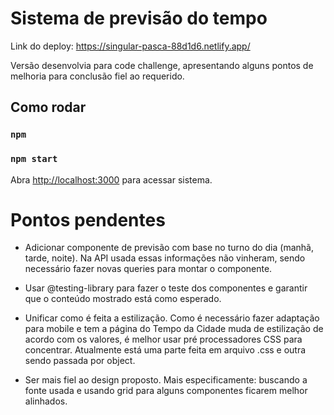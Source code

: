 # Sistema de previsão do tempo

Link do deploy: https://singular-pasca-88d1d6.netlify.app/

Versão desenvolvia para code challenge, apresentando alguns pontos de melhoria para conclusão fiel ao requerido.

## Como rodar

### `npm`
### `npm start`

Abra [http://localhost:3000](http://localhost:3000) para acessar sistema.

# Pontos pendentes

- Adicionar componente de previsão com base no turno do dia (manhã, tarde, noite). Na API usada essas informações não vinheram, sendo necessário fazer novas queries para montar o componente. 

- Usar @testing-library para fazer o teste dos componentes e garantir que o conteúdo mostrado está como esperado.

- Unificar como é feita a estilização. Como é necessário fazer adaptação para mobile e tem a página do Tempo da Cidade muda de estilização de acordo com os valores, é melhor usar pré processadores CSS para concentrar. Atualmente está uma parte feita em arquivo .css e outra sendo passada por object. 

- Ser mais fiel ao design proposto. Mais especificamente: buscando a fonte usada e usando grid para alguns componentes ficarem melhor alinhados. 
